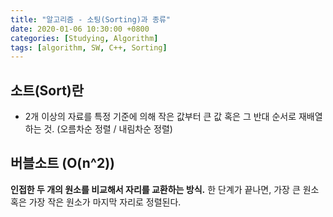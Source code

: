 ```yaml
---
title: "알고리즘 - 소팅(Sorting)과 종류"
date: 2020-01-06 10:30:00 +0800
categories: [Studying, Algorithm]
tags: [algorithm, SW, C++, Sorting]
---
```




## 소트(Sort)란

- 2개 이상의 자료를 특정 기준에 의해 작은 값부터 큰 값 혹은 그 반대 순서로 재배열하는 것. (오름차순 정렬 / 내림차순 정렬)



## 버블소트 (O(n^2))

**인접한 두 개의 원소를 비교해서 자리를 교환하는 방식.**
한 단계가 끝나면, 가장 큰 원소 혹은 가장 작은 원소가 마지막 자리로 정렬된다.

